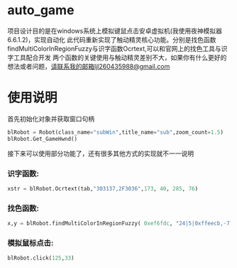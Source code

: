 # auto_game
项目设计目的是在windows系统上模拟键鼠点击安卓虚拟机(我使用夜神模拟器6.6.1.2)，实现自动化
此代码重新实现了触动精灵核心功能。分别是找色函数findMultiColorInRegionFuzzy与识字函数Ocrtext,可以和官网上的找色工具与识字工具配合开发
两个函数的关键使用与触动精灵差别不大，如果你有什么更好的想法或者问题，请联系我的邮箱ljl260435988@gmail.com

# 使用说明

首先初始化对象并获取窗口句柄

```python
blRobot = Robot(class_name="subWin",title_name="sub",zoom_count=1.5)
blRobot.Get_GameHwnd()
```
接下来可以使用部分功能了，还有很多其他方式的实现就不一一说明

### 识字函数:
```python
xstr = blRobot.Ocrtext(tab,"303137,2F3036",173, 40, 285, 76)
```

### 找色函数:
```python
x,y = blRobot.findMultiColorInRegionFuzzy( 0xef6fdc, "24|5|0xffeecb,-7|30|0x2fb7ff", 90, 0, 0, 1919, 1079)
```

### 模拟鼠标点击:

```python
blRobot.click(125,33)
```